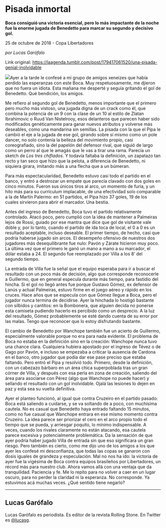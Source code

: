 # Pisada inmortal

**Boca consiguió una victoria esencial, pero lo más impactante de la noche fue la enorme jugada de Benedetto para marcar su segundo y decisivo gol.**

25 de octubre de 2018 - Copa Libertadores

_por Lucas Garófalo_

Link original: https://laagenda.tumblr.com/post/179417061520/una-pisada-genial-inolvidable

![](https://64.media.tumblr.com/e784495c29171e89d5a54b76723d08d9/tumblr_inline_ph6cs5apEA1t6q87u_500.png)Ayer a la tarde le confesé a mi grupo de amigos xeneizes que había perdido las esperanzas con este Boca. Muy respetuosamente, me djieron que no fuera un idiota. Esta mañana me desperté y seguía gritando el gol de Benedetto. Qué bendición, los amigos.

Me refiero al segundo gol de Benedetto, menos importante que el primero pero mucho más vistoso, una jugada digna de un crack como él, que combina la potencia de un 9 con la clase de un 10 al estilo de Zlatan Ibrahimovic o Ruud Van Nistelrooy, esos delanteros que parecen haber sido modificados genéticamente para ganar nuevos atributos y volverse más deseables, como una mandarina sin semillas. La pisada con la que el Pipa le cambió el eje a la jugada de ese gol, girando sobre sí mismo como un pole dancer, no solo contenía la belleza del movimiento propio, casi coreografiado, sino la del papelón del defensor rival, que siguió de largo como un perro al que le amagás que le vas a tirar una rama. Parecía un sketch de *Los tres chiflados*. Y todavía faltaba la definición, un zapatazo tan recto y tan seco que hizo que la pelota, a diferencia de Benedetto, ni siquiera girara, imitando más a una flecha que a un búmeran. 

Para más espectacularidad, Benedetto estuvo casi todo el partido en el banco, y entró a destrozar un empate que parecía clavado con dos goles en cinco minutos. Fueron sus únicos tiros al arco, un momento de furia, y un hito más para su currículum implacable, de una efectividad solo comparable a la de Martín Palermo: en 51 partidos, el Pipa hizo 37 goles, 19 de los cuales sirvieron para abrir el marcador. Una bestia.   

Antes del ingreso de Benedetto, Boca tuvo el partido relativamente controlado. Atacó poco, pero cumplió con la idea de mantener a Palmeiras lejos de Rossi, guiado por ese mantra que dice que gol de visitante vale doble y, por lo tanto, cuando el partido de ida toca de local, el 0 a 0 es un resultado aceptable, incluso deseable. El primer tiempo, de hecho, casi que podría haberse jugado sin arcos. El desempeño ofensivo de nuestros dos jugadores más desequilibrante fue nulo: Pavón y Zárate hicieron muy poco. La última vez que el primero le ganó un mano a mano a su marcador, el dólar estaba a 24. El segundo fue reemplazado por Villa a los 8’ del segundo tiempo.




La entrada de Villa fue la señal que el equipo esperaba para ir a buscar el resultado con un poco más de decisión, algo que corresponde reconocerle a Guillermo, que en general especula durante más tiempo, para fastidio del hincha. Si el gol no llegó antes fue porque Gustavo Gómez, ex defensor de Lanús y actual Palmeiras, estuvo firme en el juego aéreo y rápido en los cruces. Hace años que se especula con que Gómez llegue a Boca, pero el jugador nunca termina de decidirse. Ayer la hinchada lo hostigó bastante con silbidos y cantitos: en la Bombonera, que alguien decida no ponerse esta camiseta pudiendo hacerlo es percibido como un desprecio. A la luz del resultado, Gómez probablemente se esté dando cuenta de su error por las malas. Tengo que reconocer que lo estoy disfrutando bastante. 

El cambio de Benedetto por Wanchope también fue un acierto de Guillermo, especialmente valorable porque no era para nada evidente. El problema de Boca no estaba en la definición sino en la creación: Wanchope nunca tuvo una chance clara. Cualquiera hubiera apostado por el ingreso de Tévez o de Gago por Pavón, e incluso se empezaba a criticar la ausencia de Cardona en el banco, otro jugador que podía dar ese pase preciso que estaba faltando. Pero entró el Pipa y resolvió todo. Primero, desde la definición, con un cabezazo bárbaro en un área chica superpoblada tras un gran córner de Villa, y después con esa perla en zona de creación, saliendo del área para asociarse con Pérez (algo que Wanchope no puede hacer) y sellando el resultado con un gol inolvidable. Ojalá las lesiones lo dejen en paz y esta sea su vuelta definitiva.

Ayer el planteo funcionó, al igual que contra Cruzeiro en el partido pasado: Boca está saliendo a cuidarse, y se va soltando de a poco, con muchísima cautela. No es casual que Benedetto haya entrado faltando 15 minutos, como no fue casual que Wanchope entrara en ese mismo momento contra Cruzeiro. La idea parece ser priorizar el cero en el arco propio todo el tiempo que se pueda, y arriesgar poquito, lo mínimo indispensable. A veces, cuando los rivales claramente no están atacando, esa cautela parece excesiva y potencialmente problemática. Da la sensación de que ayer podría haber jugado Villa de entrada sin que eso significara un gran riesgo. Pero también es cierto, como me dijo uno de los amigos a los que ayer les confesé mi desconfianza, que todas las copas se ganaron con dosis iguales de grandeza y especulación. Mal no nos ha ido: la victoria de ayer fue la vigésima de Boca contra equipos brasileños por Libertadores, un récord más para nuestro club. Ahora vamos allá con una ventaja que da tranquilidad. Paciencia y fe. Me lo repito para no volver a caer en un lugar oscuro, para no perder la claridad ni la esperanza. No corresponde. Ya estuvimos acá muchas veces. ¿Qué sentido tiene negarlo? 

  




---

Lucas Garófalo
--------------

 Lucas Garófalo es periodista. Es editor de la revista Rolling Stone. En Twitter es [@lucasg](https://twitter.com/lucasg?lang=es). 

